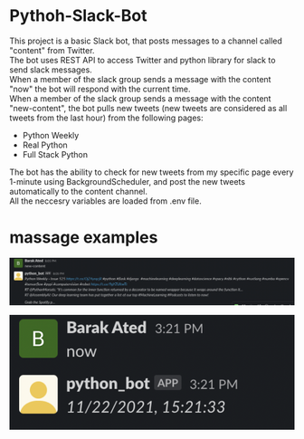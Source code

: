 # Pythoh-Slack-Bot

This project is a basic Slack bot, that posts messages to a channel called "content" from Twitter.<br/>
The bot uses REST API to access Twitter and python library for slack to send slack messages.<br/>
When a member of the slack group sends a message with the content "now" the bot will respond with the current time. <br/>
When a member of the slack group sends a message with the content "new-content", the bot pulls new tweets (new tweets are considered as all tweets from the last hour) from the following pages:
- Python Weekly
- Real Python
- Full Stack Python

The bot has the ability to check for new tweets from my specific page every 1-minute using BackgroundScheduler, and post the new tweets automatically to the content channel.<br/>
All the neccesry variables are loaded from .env file.<br/>


# massage examples

![new-content massage example](https://github.com/barak03/Pythoh-Slack-Bot/blob/main/Images/new-content.png)

![now massage example](https://github.com/barak03/Pythoh-Slack-Bot/blob/main/Images/now.png)
